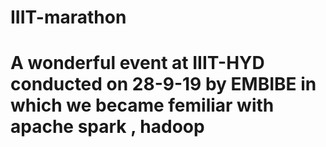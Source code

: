 # IIIT-marathon
# A wonderful event at IIIT-HYD conducted on 28-9-19 by EMBIBE in which we became femiliar with apache spark , hadoop
